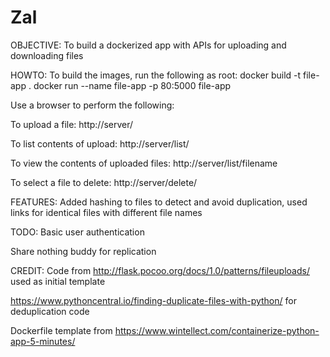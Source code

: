 # Zal


OBJECTIVE:
To build a dockerized app with APIs for uploading and downloading files

HOWTO:
To build the images, run the following as root:
docker build -t file-app .
docker run --name file-app -p 80:5000 file-app

Use a browser to perform the following:

To upload a file:
http://server/

To list contents of upload:
http://server/list/

To view the contents of uploaded files:
http://server/list/filename

To select a file to delete:
http://server/delete/

FEATURES:
Added hashing to files to detect and avoid duplication, used links for identical files with different file names

TODO:
Basic user authentication

Share nothing buddy for replication


CREDIT:
Code from http://flask.pocoo.org/docs/1.0/patterns/fileuploads/ used as initial template

https://www.pythoncentral.io/finding-duplicate-files-with-python/ for deduplication code

Dockerfile template from https://www.wintellect.com/containerize-python-app-5-minutes/
